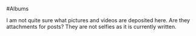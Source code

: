 #Albums

I am not quite sure what pictures and videos are deposited here. Are they attachments for posts? They are not selfies as it is currently written.
